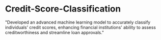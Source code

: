 # Credit-Score-Classification
"Developed an advanced machine learning model to accurately classify individuals' credit scores, enhancing financial institutions' ability to assess creditworthiness and streamline loan approvals."
